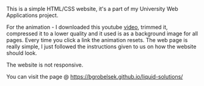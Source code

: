 This is a simple HTML/CSS website, it's a part of my University Web Applications project. 

<p>
For the animation - I downloaded this youtube <a href="https://youtu.be/lH6qlF_iegU">video</a>, trimmed it, compressed it to a lower quality and it used is
as a background image for all pages. Every time you click a link the animation resets. The web page is really simple, I just followed the instructions given to us on how the website should look.  
</p>

The website is not responsive.

You can visit the page @ https://bgrobelsek.github.io/liquid-solutions/

